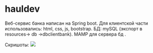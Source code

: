 # hauldev
Веб-сервис банка написан на Spring boot.
Для клиентской части использовались: html, css, js, bootstrap.
БД: mySQL (экспорт в resources-> db ->dbclientbank).
MAMP для сервера бд .

Скришоты:
![](https://skr.sh/s76aqC8hmVQ?a)
